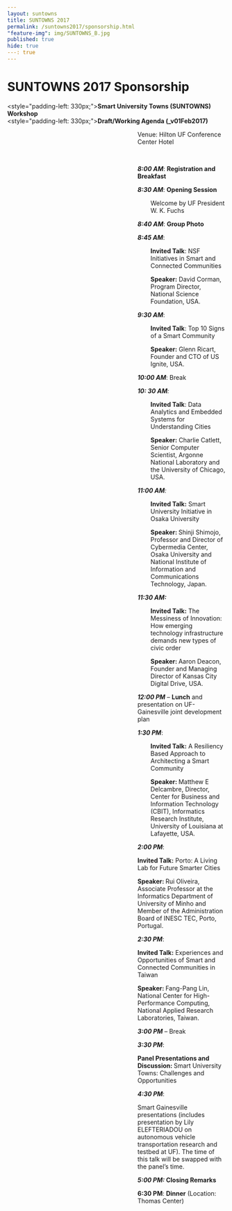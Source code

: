 ```yaml
---
layout: suntowns
title: SUNTOWNS 2017
permalink: /suntowns2017/sponsorship.html
"feature-img": img/SUNTOWNS_B.jpg
published: true
hide: true
---: true
---
```


# SUNTOWNS 2017 Sponsorship

<style="padding-left: 330px;"><strong>Smart University Towns (SUNTOWNS) Workshop </strong><br />
<style="padding-left: 330px;"><strong>Draft/Working Agenda (_v01Feb2017)</strong><br />
<p style="padding-left: 300px;">Venue: Hilton UF Conference Center Hotel</p>
<p style="padding-left: 300px;">&nbsp;</p>
<p style="padding-left: 300px;"><strong><em>8:00 AM</em></strong>: <strong>Registration and Breakfast</strong></p>
<p style="padding-left: 300px;"><strong><em>8:30 AM</em></strong>: <strong>Opening Session</strong></p>
<p style="padding-left: 330px;">Welcome by UF President W. K. Fuchs</p>
<p style="padding-left: 300px;"><strong><em>8:40 AM</em></strong>: <strong>Group Photo</strong></p>
<p style="padding-left: 300px;"><strong><em>8:45 AM</em></strong>:</p>
<p style="padding-left: 330px;"><strong>Invited Talk</strong>: NSF Initiatives in Smart and Connected Communities</p>
<p style="padding-left: 330px;"><strong>Speaker:</strong> David Corman, Program Director, National Science Foundation, USA.</p>
<p style="padding-left: 300px;"><strong><em>9:30 AM</em></strong>:</p>
<p style="padding-left: 330px;"><strong>Invited Talk</strong>: Top 10 Signs of a Smart Community</p>
<p style="padding-left: 330px;"><strong>Speaker:</strong> Glenn Ricart, Founder and CTO of US Ignite, USA.</p>
<p style="padding-left: 300px;"><strong><em>10:00 AM</em></strong>: Break</p>
<p style="padding-left: 300px;"><strong><em>10: 30 AM</em></strong><em>: </em></p>
<p style="padding-left: 330px;"><strong>Invited Talk</strong>: Data Analytics and Embedded Systems for Understanding Cities</p>
<p style="padding-left: 330px;"><strong>Speaker:</strong> Charlie Catlett, Senior Computer Scientist, Argonne National Laboratory and the University of Chicago, USA.</p>
<p style="padding-left: 300px;"><strong><em>11:00 AM</em></strong><em>:</em></p>
<p style="padding-left: 330px;"><strong>Invited Talk:</strong> Smart University Initiative in Osaka University</p>
<p style="padding-left: 330px;"><strong>Speaker: </strong>Shinji Shimojo, Professor and Director of Cybermedia Center, Osaka University and National Institute of Information and Communications Technology, Japan.</p>
<p style="padding-left: 300px;"><strong><em>11:30 AM: </em></strong></p>
<p style="padding-left: 330px;"><strong>Invited Talk:</strong> The Messiness of Innovation: How emerging technology infrastructure demands new types of civic order</p>
<p style="padding-left: 330px;"><strong>Speaker: </strong>Aaron Deacon, Founder and Managing Director of Kansas City Digital Drive, USA.</p>
<p style="padding-left: 300px;"><strong><em>12:00 PM</em></strong> &ndash; <strong>Lunch</strong> and presentation on UF-Gainesville joint development plan</p>
<p style="padding-left: 300px;"><strong><em>1:30 PM</em></strong>:</p>
<p style="padding-left: 330px;"><strong>Invited Talk:</strong> A Resiliency Based Approach to Architecting a Smart Community</p>
<p style="padding-left: 330px;"><strong>Speaker: </strong>Matthew E Delcambre, Director, Center for Business and Information Technology (CBIT), Informatics Research Institute, University of Louisiana at Lafayette, USA.</p>
<p style="padding-left: 300px;"><strong><em>2:00 PM</em></strong>:</p>
<p style="padding-left: 300px;"><strong>Invited Talk:</strong> Porto: A Living Lab for Future Smarter Cities</p>
<p style="padding-left: 300px;"><strong>Speaker: </strong>Rui Oliveira, Associate Professor at the Informatics Department of University of Minho and Member of the Administration Board of INESC TEC, Porto, Portugal.</p>
<p style="padding-left: 300px;"><strong><em>2:30 PM</em></strong>:</p>
<p style="padding-left: 300px;"><strong>Invited Talk:</strong> Experiences and Opportunities of Smart and Connected Communities in Taiwan</p>
<p style="padding-left: 300px;"><strong>Speaker: </strong>Fang-Pang Lin, National Center for High-Performance Computing, National Applied Research Laboratories, Taiwan.</p>
<p style="padding-left: 300px;"><strong><em>3:00 PM</em></strong> &ndash; Break</p>
<p style="padding-left: 300px;"><strong><em>3:30 PM</em></strong>:</p>
<p style="padding-left: 300px;"><strong>Panel Presentations and Discussion: </strong>Smart University Towns: Challenges and Opportunities</p>
<p style="padding-left: 300px;"><strong><em>4:30 PM</em></strong>:</p>
<p style="padding-left: 300px;">Smart Gainesville presentations (includes presentation by Lily ELEFTERIADOU on autonomous vehicle transportation research and testbed at UF). The time of this talk will be swapped with the panel&rsquo;s time.</p>
<p style="padding-left: 300px;"><strong><em>5:00 PM: </em>Closing Remarks</strong></p>
<p style="padding-left: 300px;"><strong>6:30 PM</strong>: <strong>Dinner</strong> (Location: Thomas Center)</p>
